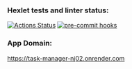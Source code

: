 ### Hexlet tests and linter status:

[![Actions Status](https://github.com/AlexMomot-717/python-project-lvl4/actions/workflows/hexlet-check.yml/badge.svg)](https://github.com/AlexMomot-717/python-project-lvl4/actions)
[![pre-commit hooks](https://github.com/AlexMomot-717/python-project-lvl4/actions/workflows/pre-commit.yml/badge.svg)](https://github.com/AlexMomot-717/python-project-lvl4/actions)

### App Domain:

https://task-manager-nj02.onrender.com
